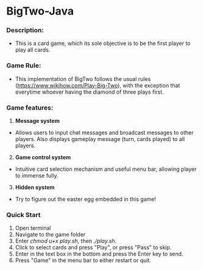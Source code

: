 # BigTwo-Java

### Description:
- This is a card game, which its sole objective is to be the first player to play all cards.

### Game Rule:
- This implementation of BigTwo follows the usual rules (https://www.wikihow.com/Play-Big-Two), with the exception that everytime whoever having the diamond of three plays first.

### Game features:
1. **Message system**
- Allows users to input chat messages and broadcast messages to other players. Also displays gameplay message (turn, cards played) to all players.

2. **Game control system**
- Intuitive card selection mechanism and useful menu bar, allowing player to immense fully.

3. **Hidden system**
- Try to figure out the easter egg embedded in this game!

### Quick Start
1. Open terminal
2. Navigate to the game folder
3. Enter *chmod u+x play.sh*, then *./play.sh*.
4. Click to select cards and press "Play", or press "Pass" to skip.
5. Enter in the text box in the bottom and press the Enter key to send.
6. Press "Game" in the menu bar to either restart or quit.
